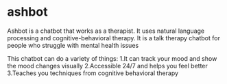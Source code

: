 # ashbot

Ashbot is a chatbot that works as a therapist. It uses natural language processing and cognitive-behavioral therapy. It is a talk therapy chatbot for people who struggle with mental health issues

This chatbot can do a variety of things:
1.It can track your mood and show the mood changes visually
2.Accessible 24/7 and helps you feel better
3.Teaches you techniques from cognitive behavioral therapy

